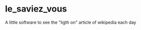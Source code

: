 le_saviez_vous
==============

A little software to see the "ligth on" article of wikipedia each day
